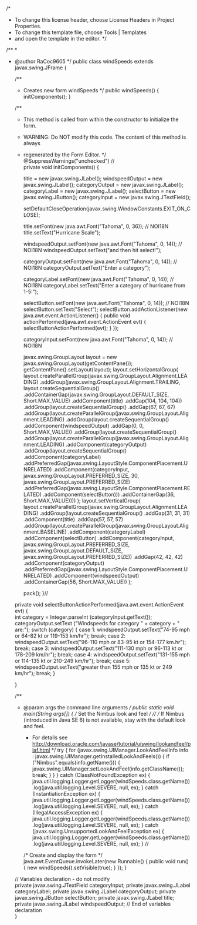 /*
 * To change this license header, choose License Headers in Project Properties.
 * To change this template file, choose Tools | Templates
 * and open the template in the editor.
 */

/**
 *
 * @author RaCoc9605
 */
public class windSpeeds extends javax.swing.JFrame {

    /**
     * Creates new form windSpeeds
     */
    public windSpeeds() {
        initComponents();
    }

    /**
     * This method is called from within the constructor to initialize the form.
     * WARNING: Do NOT modify this code. The content of this method is always
     * regenerated by the Form Editor.
     */
    @SuppressWarnings("unchecked")
    // <editor-fold defaultstate="collapsed" desc="Generated Code">                          
    private void initComponents() {

        title = new javax.swing.JLabel();
        windspeedOutput = new javax.swing.JLabel();
        categoryOutput = new javax.swing.JLabel();
        categoryLabel = new javax.swing.JLabel();
        selectButton = new javax.swing.JButton();
        categoryInput = new javax.swing.JTextField();

        setDefaultCloseOperation(javax.swing.WindowConstants.EXIT_ON_CLOSE);

        title.setFont(new java.awt.Font("Tahoma", 0, 36)); // NOI18N
        title.setText("Hurricane Scale");

        windspeedOutput.setFont(new java.awt.Font("Tahoma", 0, 14)); // NOI18N
        windspeedOutput.setText("and then hit select!");

        categoryOutput.setFont(new java.awt.Font("Tahoma", 0, 14)); // NOI18N
        categoryOutput.setText("Enter a category");

        categoryLabel.setFont(new java.awt.Font("Tahoma", 0, 14)); // NOI18N
        categoryLabel.setText("Enter a category of hurricane from 1-5:");

        selectButton.setFont(new java.awt.Font("Tahoma", 0, 14)); // NOI18N
        selectButton.setText("Select");
        selectButton.addActionListener(new java.awt.event.ActionListener() {
            public void actionPerformed(java.awt.event.ActionEvent evt) {
                selectButtonActionPerformed(evt);
            }
        });

        categoryInput.setFont(new java.awt.Font("Tahoma", 0, 14)); // NOI18N

        javax.swing.GroupLayout layout = new javax.swing.GroupLayout(getContentPane());
        getContentPane().setLayout(layout);
        layout.setHorizontalGroup(
            layout.createParallelGroup(javax.swing.GroupLayout.Alignment.LEADING)
            .addGroup(javax.swing.GroupLayout.Alignment.TRAILING, layout.createSequentialGroup()
                .addContainerGap(javax.swing.GroupLayout.DEFAULT_SIZE, Short.MAX_VALUE)
                .addComponent(title)
                .addGap(104, 104, 104))
            .addGroup(layout.createSequentialGroup()
                .addGap(67, 67, 67)
                .addGroup(layout.createParallelGroup(javax.swing.GroupLayout.Alignment.LEADING)
                    .addGroup(layout.createSequentialGroup()
                        .addComponent(windspeedOutput)
                        .addGap(0, 0, Short.MAX_VALUE))
                    .addGroup(layout.createSequentialGroup()
                        .addGroup(layout.createParallelGroup(javax.swing.GroupLayout.Alignment.LEADING)
                            .addComponent(categoryOutput)
                            .addGroup(layout.createSequentialGroup()
                                .addComponent(categoryLabel)
                                .addPreferredGap(javax.swing.LayoutStyle.ComponentPlacement.UNRELATED)
                                .addComponent(categoryInput, javax.swing.GroupLayout.PREFERRED_SIZE, 30, javax.swing.GroupLayout.PREFERRED_SIZE)
                                .addPreferredGap(javax.swing.LayoutStyle.ComponentPlacement.RELATED)
                                .addComponent(selectButton)))
                        .addContainerGap(36, Short.MAX_VALUE))))
        );
        layout.setVerticalGroup(
            layout.createParallelGroup(javax.swing.GroupLayout.Alignment.LEADING)
            .addGroup(layout.createSequentialGroup()
                .addGap(31, 31, 31)
                .addComponent(title)
                .addGap(57, 57, 57)
                .addGroup(layout.createParallelGroup(javax.swing.GroupLayout.Alignment.BASELINE)
                    .addComponent(categoryLabel)
                    .addComponent(selectButton)
                    .addComponent(categoryInput, javax.swing.GroupLayout.PREFERRED_SIZE, javax.swing.GroupLayout.DEFAULT_SIZE, javax.swing.GroupLayout.PREFERRED_SIZE))
                .addGap(42, 42, 42)
                .addComponent(categoryOutput)
                .addPreferredGap(javax.swing.LayoutStyle.ComponentPlacement.UNRELATED)
                .addComponent(windspeedOutput)
                .addContainerGap(56, Short.MAX_VALUE))
        );

        pack();
    }// </editor-fold>                        

    private void selectButtonActionPerformed(java.awt.event.ActionEvent evt) {                                             
        int category = Integer.parseInt (categoryInput.getText());
        categoryOutput.setText ("Windspeeds for category " + category + " are:");
        switch (category)
            {
            case 1:
                windspeedOutput.setText("74-95 mph or 64-82 kt or 119-153 km/hr");
                break;
            case 2:
                windspeedOutput.setText("96-110 mph or 83-95 kt or 154-177 km.hr");
                break;
            case 3:
                windspeedOutput.setText("111-130 mph or 96-113 kt or 178-209 km/hr");
                break;
            case 4:
                windspeedOutput.setText("131-155 mph or 114-135 kt or 210-249 km/hr");
                break;
            case 5:
                windspeedOutput.setText("greater than 155 mph or 135 kt or 249 km/hr");
                break;
            }

    }                                            

    /**
     * @param args the command line arguments
     */
    public static void main(String args[]) {
        /* Set the Nimbus look and feel */
        //<editor-fold defaultstate="collapsed" desc=" Look and feel setting code (optional) ">
        /* If Nimbus (introduced in Java SE 6) is not available, stay with the default look and feel.
         * For details see http://download.oracle.com/javase/tutorial/uiswing/lookandfeel/plaf.html 
         */
        try {
            for (javax.swing.UIManager.LookAndFeelInfo info : javax.swing.UIManager.getInstalledLookAndFeels()) {
                if ("Nimbus".equals(info.getName())) {
                    javax.swing.UIManager.setLookAndFeel(info.getClassName());
                    break;
                }
            }
        } catch (ClassNotFoundException ex) {
            java.util.logging.Logger.getLogger(windSpeeds.class.getName()).log(java.util.logging.Level.SEVERE, null, ex);
        } catch (InstantiationException ex) {
            java.util.logging.Logger.getLogger(windSpeeds.class.getName()).log(java.util.logging.Level.SEVERE, null, ex);
        } catch (IllegalAccessException ex) {
            java.util.logging.Logger.getLogger(windSpeeds.class.getName()).log(java.util.logging.Level.SEVERE, null, ex);
        } catch (javax.swing.UnsupportedLookAndFeelException ex) {
            java.util.logging.Logger.getLogger(windSpeeds.class.getName()).log(java.util.logging.Level.SEVERE, null, ex);
        }
        //</editor-fold>

        /* Create and display the form */
        java.awt.EventQueue.invokeLater(new Runnable() {
            public void run() {
                new windSpeeds().setVisible(true);
            }
        });
    }

    // Variables declaration - do not modify                     
    private javax.swing.JTextField categoryInput;
    private javax.swing.JLabel categoryLabel;
    private javax.swing.JLabel categoryOutput;
    private javax.swing.JButton selectButton;
    private javax.swing.JLabel title;
    private javax.swing.JLabel windspeedOutput;
    // End of variables declaration                   
}
